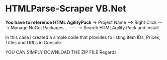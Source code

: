 # HTMLParse-Scraper VB.Net
**You have to reference HTML AgilityPack** -> Project Name --> Right Click ---> Manage NuGet Packages... ----> Search HTMLAgility Pack and install

In this case i created a simple code that provides to listing item IDs, Prices, Titles and URLs in Console.

YOU CAN SIMPLY DOWNLOAD THE ZIP FILE
Regards
